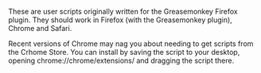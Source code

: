 These are user scripts originally written for the Greasemonkey Firefox plugin. They should work in Firefox (with the Greasemonkey plugin), Chrome and Safari.

Recent versions of Chrome may nag you about needing to get scripts from the Crhome Store. You can install by saving the script to your desktop, opening chrome://chrome/extensions/ and dragging the script there.
